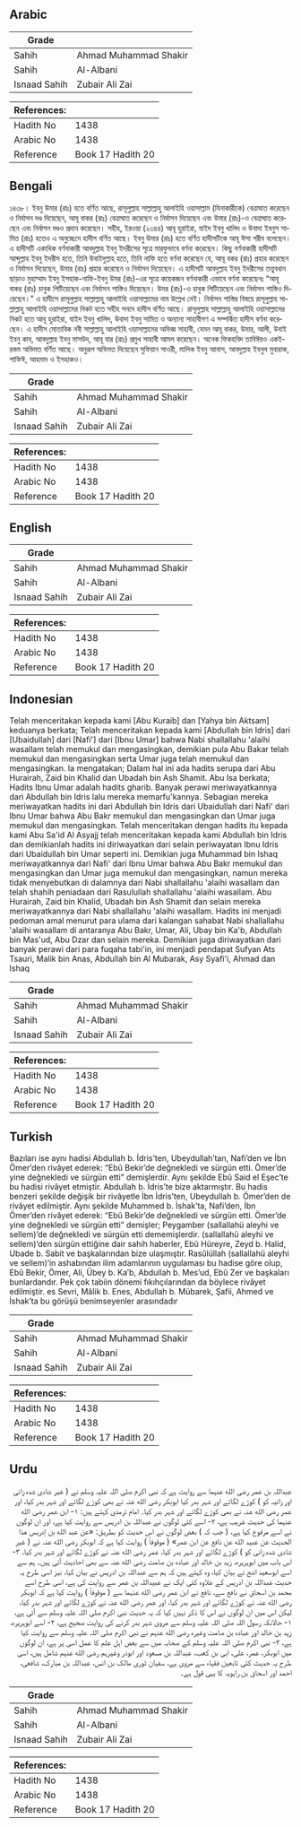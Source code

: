 ## Arabic


<div dir="rtl" lang="ar" style={{fontSize:'larger',backgroundColor:'#f8f9fa',padding:20}}>

</div>
<div style={{backgroundColor:'#f8f9fa',padding:20, marginBottom: 10}}><table> <thead> <tr> <th>Grade</th> <th></th> </tr> </thead> <tbody> <tr><td>Sahih</td><td>Ahmad Muhammad Shakir</td></tr><tr><td>Sahih</td><td>Al-Albani</td></tr><tr><td>Isnaad Sahih</td><td>Zubair Ali Zai</td></tr></tbody></table><table> <thead> <tr> <th>References:</th> <th></th> </tr> </thead> <tbody><tr><td>Hadith No</td><td>1438</td></tr><tr><td>Arabic No</td><td>1438</td></tr><tr><td>Reference</td><td>Book 17 Hadith 20</td></tr></tbody></table></div>

## Bengali


<div dir="ltr" lang="bn" style={{fontSize:'larger',backgroundColor:'#f8f9fa',padding:20}}>
১৪৩৮। ইবনু উমার (রাঃ) হতে বর্ণিত আছে, রাসূলুল্লাহ সাল্লাল্লাহু আলাইহি ওয়াসাল্লাম (যিনাকারীকে) বেত্ৰাঘাত করেছেন ও নির্বাসন দণ্ড দিয়েছেন, আবূ বাকর (রাঃ) বেত্ৰাঘাত করেছেন ও নির্বাসন দিয়েছেন এবং উমার (রাঃ)-ও বেত্ৰাঘাত করেছেন এবং নির্বাসন দণ্ডও প্রদান করেছেন। সহীহ, ইরওয়া (২৩৪৪) আবূ হুরাইরা, যাইদ ইবনু খালিদ ও উবাদা ইবনুস সামিত (রাঃ) হতেও এ অনুচ্ছেদে হাদীস বর্ণিত আছে। ইবনু উমার (রাঃ) হতে বর্ণিত হাদীসটিকে আবূ ঈসা গরীব বলেছেন। এ হাদীসটি একাধিক বর্ণনাকারী আবদুল্লাহ ইবনু ইদরীসের সূত্রে মারফুভাবে বর্ণনা করেছেন। কিছু বর্ণনাকারী হাদীসটি আব্দুল্লাহ ইবনু ইদরীস হতে, তিনি উবাইদুল্লাহ হতে, তিনি নাফি হতে বর্ণনা করেছেন যে, আবূ বকর (রাঃ) প্রহার করেছেন ও নির্বাসন দিয়েছেন, উমার (রাঃ) প্রহার করেছেন ও নির্বাসন দিয়েছেন। এ হাদীসটি আবদুল্লাহ ইবনু ইদরীসের তত্ত্ববধান ছাড়াও মুহাম্মাদ ইবনু ইসহাক-নাফি-ইবনু উমর (রাঃ)-এর সূত্রে কয়েকজন বর্ণনাকারী এভাবে বর্ণনা করেছেনঃ “আবূ বাকর (রাঃ) চাবুক পিটিয়েছেন এবং নির্বাসন শাস্তিও দিয়েছেন। উমর (রাঃ)-ও চাবুক পিটিয়েছেন এবং নির্বাসন শাস্তিও দিয়েছেন।” এ হাদীসে রাসূলুল্লাহ সাল্লাল্লাহু আলাইহি ওয়াসাল্লামের নাম উল্লেখ নেই। নির্বাসন শাস্তির বিষয়ে রাসূলুল্লাহ সাল্লাল্লাহু আলাইহি ওয়াসাল্লামের নিকট হতে সহীহ সনদে হাদীস বর্ণিত আছে। রাসূলুল্লাহ সাল্লাল্লাহু আলাইহি ওয়াসাল্লামের নিকট হতে আবূ হুরাইরা, যাইদ ইবনু খালিদ, উবাদা ইবনু সামিত ও অন্যান্য সাহাবীগণ এ সম্পর্কিত হাদীস বর্ণনা করেছেন। এ হাদীস মোতাবিক নবী সাল্লাল্লাহু আলাইহি ওয়াসাল্লামের অভিজ্ঞ সাহাবী, যেমন আবূ বাকর, উমার, আলী, উবাই ইবনু কাব, আবদুল্লাহ ইবনু মাসউদ, আবূ যার (রাঃ) প্রমুখ সাহাবী আমল করেছেন। অনেক ফিকহবিদ তাবিঈরও একইরকম অভিমত বর্ণিত আছে। অনুরূপ অভিমত দিয়েছেন সুফিয়ান সাওরী, মালিক ইবনু আনাস, আবদুল্লাহ ইবনুল মুবারাক, শাফিঈ, আহমাদ ও ইসহাকও।
</div>
<div style={{backgroundColor:'#f8f9fa',padding:20, marginBottom: 10}}><table> <thead> <tr> <th>Grade</th> <th></th> </tr> </thead> <tbody> <tr><td>Sahih</td><td>Ahmad Muhammad Shakir</td></tr><tr><td>Sahih</td><td>Al-Albani</td></tr><tr><td>Isnaad Sahih</td><td>Zubair Ali Zai</td></tr></tbody></table><table> <thead> <tr> <th>References:</th> <th></th> </tr> </thead> <tbody><tr><td>Hadith No</td><td>1438</td></tr><tr><td>Arabic No</td><td>1438</td></tr><tr><td>Reference</td><td>Book 17 Hadith 20</td></tr></tbody></table></div>

## English


<div dir="ltr" lang="en" style={{fontSize:'larger',backgroundColor:'#f8f9fa',padding:20}}>

</div>
<div style={{backgroundColor:'#f8f9fa',padding:20, marginBottom: 10}}><table> <thead> <tr> <th>Grade</th> <th></th> </tr> </thead> <tbody> <tr><td>Sahih</td><td>Ahmad Muhammad Shakir</td></tr><tr><td>Sahih</td><td>Al-Albani</td></tr><tr><td>Isnaad Sahih</td><td>Zubair Ali Zai</td></tr></tbody></table><table> <thead> <tr> <th>References:</th> <th></th> </tr> </thead> <tbody><tr><td>Hadith No</td><td>1438</td></tr><tr><td>Arabic No</td><td>1438</td></tr><tr><td>Reference</td><td>Book 17 Hadith 20</td></tr></tbody></table></div>

## Indonesian


<div dir="ltr" lang="id" style={{fontSize:'larger',backgroundColor:'#f8f9fa',padding:20}}>
Telah menceritakan kepada kami [Abu Kuraib] dan [Yahya bin Aktsam] keduanya berkata; Telah menceritakan kepada kami [Abdullah bin Idris] dari [Ubaidullah] dari [Nafi'] dari [Ibnu Umar] bahwa Nabi shallallahu 'alaihi wasallam telah memukul dan mengasingkan, demikian pula Abu Bakar telah memukul dan mengasingkan serta Umar juga telah memukul dan mengasingkan. Ia mengatakan; Dalam hal ini ada hadits serupa dari Abu Hurairah, Zaid bin Khalid dan Ubadah bin Ash Shamit. Abu Isa berkata; Hadits Ibnu Umar adalah hadits gharib. Banyak perawi meriwayatkannya dari Abdullah bin Idris lalu mereka memarfu'kannya. Sebagian mereka meriwayatkan hadits ini dari Abdullah bin Idris dari Ubaidullah dari Nafi' dari Ibnu Umar bahwa Abu Bakr memukul dan mengasingkan dan Umar juga memukul dan mengasingkan. Telah menceritakan dengan hadits itu kepada kami Abu Sa'id Al Asyajj telah menceritakan kepada kami Abdullah bin Idris dan demikianlah hadits ini diriwayatkan dari selain periwayatan Ibnu Idris dari Ubaidullah bin Umar seperti ini. Demikian juga Muhammad bin Ishaq meriwayatkannya dari Nafi' dari Ibnu Umar bahwa Abu Bakr memukul dan mengasingkan dan Umar juga memukul dan mengasingkan, namun mereka tidak menyebutkan di dalamnya dari Nabi shallallahu 'alaihi wasallam dan telah shahih peniadaan dari Rasulullah shallallahu 'alaihi wasallam. Abu Hurairah, Zaid bin Khalid, Ubadah bin Ash Shamit dan selain mereka meriwayatkannya dari Nabi shallallahu 'alaihi wasallam. Hadits ini menjadi pedoman amal menurut para ulama dari kalangan sahabat Nabi shallallahu 'alaihi wasallam di antaranya Abu Bakr, Umar, Ali, Ubay bin Ka'b, Abdullah bin Mas'ud, Abu Dzar dan selain mereka. Demikian juga diriwayatkan dari banyak perawi dari para fuqaha tabi'in, ini menjadi pendapat Sufyan Ats Tsauri, Malik bin Anas, Abdullah bin Al Mubarak, Asy Syafi'i, Ahmad dan Ishaq
</div>
<div style={{backgroundColor:'#f8f9fa',padding:20, marginBottom: 10}}><table> <thead> <tr> <th>Grade</th> <th></th> </tr> </thead> <tbody> <tr><td>Sahih</td><td>Ahmad Muhammad Shakir</td></tr><tr><td>Sahih</td><td>Al-Albani</td></tr><tr><td>Isnaad Sahih</td><td>Zubair Ali Zai</td></tr></tbody></table><table> <thead> <tr> <th>References:</th> <th></th> </tr> </thead> <tbody><tr><td>Hadith No</td><td>1438</td></tr><tr><td>Arabic No</td><td>1438</td></tr><tr><td>Reference</td><td>Book 17 Hadith 20</td></tr></tbody></table></div>

## Turkish


<div dir="ltr" lang="tr" style={{fontSize:'larger',backgroundColor:'#f8f9fa',padding:20}}>
Bazıları ise aynı hadisi Abdullah b. İdris’ten, Ubeydullah’tan, Nafi’den ve İbn Ömer’den rivâyet ederek: “Ebû Bekir’de değnekledi ve sürgün etti. Ömer’de yine değnekledi ve sürgün etti” demişlerdir. Aynı şekilde Ebû Said el Eşec’te bu hadisi rivâyet etmiştir. Abdullah b. İdris’te bize aktarmıştır. Bu hadis benzeri şekilde değişik bir rivâyetle İbn İdris’ten, Ubeydullah b. Ömer’den de rivâyet edilmiştir. Aynı şekilde Muhammed b. İshak’ta, Nafi’den, İbn Ömer’den rivâyet ederek: “Ebû Bekir’de değnekledi ve sürgün etti. Ömer’de yine değnekledi ve sürgün etti” demişler; Peygamber (sallallahü aleyhi ve sellem)’de değnekledi ve sürgün etti dememişlerdir. (sallallahü aleyhi ve sellem)’den sürgün ettiğine dair sahih haberler, Ebû Hüreyre, Zeyd b. Halid, Ubade b. Sabit ve başkalarından bize ulaşmıştır. Rasûlüllah (sallallahü aleyhi ve sellem)’in ashabından ilim adamlarının uygulaması bu hadise göre olup, Ebû Bekir, Ömer, Ali, Übey b. Ka’b, Abdullah b. Mes’ud, Ebû Zer ve başkaları bunlardandır. Pek çok tabiin dönemi fıkıhçılarından da böylece rivâyet edilmiştir. es Sevri, Mâlik b. Enes, Abdullah b. Mübarek, Şafii, Ahmed ve İshak’ta bu görüşü benimseyenler arasındadır
</div>
<div style={{backgroundColor:'#f8f9fa',padding:20, marginBottom: 10}}><table> <thead> <tr> <th>Grade</th> <th></th> </tr> </thead> <tbody> <tr><td>Sahih</td><td>Ahmad Muhammad Shakir</td></tr><tr><td>Sahih</td><td>Al-Albani</td></tr><tr><td>Isnaad Sahih</td><td>Zubair Ali Zai</td></tr></tbody></table><table> <thead> <tr> <th>References:</th> <th></th> </tr> </thead> <tbody><tr><td>Hadith No</td><td>1438</td></tr><tr><td>Arabic No</td><td>1438</td></tr><tr><td>Reference</td><td>Book 17 Hadith 20</td></tr></tbody></table></div>

## Urdu


<div dir="rtl" lang="ur" style={{fontSize:'larger',backgroundColor:'#f8f9fa',padding:20}}>
عبداللہ بن عمر رضی الله عنہما سے روایت ہے کہ نبی اکرم صلی اللہ علیہ وسلم نے ( غیر شادی شدہ زانی اور زانیہ کو ) کوڑے لگائے اور شہر بدر کیا ابوبکر رضی الله عنہ نے بھی کوڑے لگائے اور شہر بدر کیا، اور عمر رضی الله عنہ نے بھی کوڑے لگائے اور شہر بدر کیا۔ امام ترمذی کہتے ہیں: ۱- ابن عمر رضی الله عنہما کی حدیث غریب ہے، ۲- اسے کئی لوگوں نے عبداللہ بن ادریس سے روایت کیا ہے، اور ان لوگوں نے اسے مرفوع کیا ہے، ( جب کہ ) بعض لوگوں نے اس حدیث کو بطریق: «عن عبد الله بن إدريس هذا الحديث عن عبيد الله عن نافع عن ابن عمر» ( موقوفاً ) روایت کیا ہے کہ ابوبکر رضی الله عنہ نے ( غیر شادی شدہ زانی کو ) کوڑے لگائے اور شہر بدر کیا، عمر رضی الله عنہ نے کوڑے لگائے اور شہر بدر کیا، ۳- اس باب میں ابوہریرہ، زید بن خالد اور عبادہ بن صامت رضی الله عنہ سے بھی احادیث آئی ہیں۔ ہم سے اسے ابوسعید اشج نے بیان کیا، وہ کہتے ہیں کہ ہم سے عبداللہ بن ادریس نے بیان کیا، نیز اسی طرح یہ حدیث عبداللہ بن ادریس کے علاوہ کئی ایک نے عبیداللہ بن عمر سے روایت کی ہے، اسی طرح اسے محمد بن اسحاق نے نافع سے، نافع نے ابن عمر رضی الله عنہما سے ( موقوفاً ) روایت کیا ہے کہ ابوبکر رضی الله عنہ نے کوڑے لگائے اور شہر بدر کیا، اور عمر رضی الله عنہ نے کوڑے لگائے اور شہر بدر کیا، لیکن اس میں ان لوگوں نے اس کا ذکر نہیں کیا کہ یہ حدیث نبی اکرم صلی اللہ علیہ وسلم سے آئی ہے، ۱- حالانکہ رسول اللہ صلی اللہ علیہ وسلم سے مروی شہر بدر کرنے کی روایت صحیح ہے، ۲- اسے ابوہریرہ، زید بن خالد اور عبادہ بن صامت وغیرہ رضی الله عنہم نے نبی اکرم صلی اللہ علیہ وسلم سے روایت کیا ہے، ۳- نبی اکرم صلی اللہ علیہ وسلم کے صحابہ میں سے بعض اہل علم کا عمل اسی پر ہے، ان لوگوں میں ابوبکر، عمر، علی، ابی بن کعب، عبداللہ بن مسعود اور ابوذر وغیرہم رضی الله عنہم شامل ہیں، اسی طرح یہ حدیث کئی تابعین فقہاء سے مروی ہے، سفیان ثوری مالک بن انس، عبداللہ بن مبارک، شافعی، احمد اور اسحاق بن راہویہ کا یہی قول ہے۔
</div>
<div style={{backgroundColor:'#f8f9fa',padding:20, marginBottom: 10}}><table> <thead> <tr> <th>Grade</th> <th></th> </tr> </thead> <tbody> <tr><td>Sahih</td><td>Ahmad Muhammad Shakir</td></tr><tr><td>Sahih</td><td>Al-Albani</td></tr><tr><td>Isnaad Sahih</td><td>Zubair Ali Zai</td></tr></tbody></table><table> <thead> <tr> <th>References:</th> <th></th> </tr> </thead> <tbody><tr><td>Hadith No</td><td>1438</td></tr><tr><td>Arabic No</td><td>1438</td></tr><tr><td>Reference</td><td>Book 17 Hadith 20</td></tr></tbody></table></div>